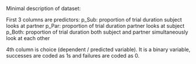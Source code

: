
Minimal  description of dataset:

First 3 columns are predictors: 
p_Sub: proportion of trial duration subject looks at partner
p_Par:  proportion of trial duration partner looks at subject
p_Both: proportion of trial duration both subject and partner simultaneously look at each other


4th column is choice (dependent / predicted variable).
It is a binary variable,  successes are coded as 1s and failures are coded as 0.

